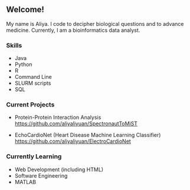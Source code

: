 ## Welcome! 

<!--
**aliyaliyuan/aliyaliyuan** is a ✨ _special_ ✨ repository because its `README.md` (this file) appears on your GitHub profile.

Here are some ideas to get you started:

- 🔭 I’m currently working on ...
- 🌱 I’m currently learning ...
- 👯 I’m looking to collaborate on ...
- 🤔 I’m looking for help with ...
- 💬 Ask me about ...
- 📫 How to reach me: ...
- 😄 Pronouns: ...
- ⚡ Fun fact: ...
-->
My name is Aliya. I code to decipher biological questions and to advance medicine. Currently, I am a bioinformatics data analyst. 

### Skills
- Java
- Python
- R
- Command Line
- SLURM scripts
- SQL

### Current Projects
- Protein-Protein Interaction Analysis
   https://github.com/aliyaliyuan/SpectronautToMiST 

- EchoCardioNet (Heart Disease Machine Learning Classifier)
  https://github.com/aliyaliyuan/ElectroCardioNet

### Currently Learning
- Web Development (including HTML)
- Software Engineering
- MATLAB





